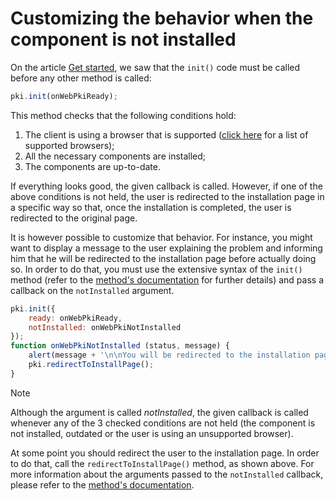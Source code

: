 ﻿# Customizing the behavior when the component is not installed

On the article [Get started](get-started.md), we saw that the `init()` code must be called before any other method is called:

```javascript
pki.init(onWebPkiReady);
```

This method checks that the following conditions hold:

1. The client is using a browser that is supported ([click here](browser-support.md) for a list of supported browsers);
1. All the necessary components are installed;
1. The components are up-to-date.

If everything looks good, the given callback is called. However, if one of the above conditions is not held, the user is redirected to the installation page in a
specific way so that, once the installation is completed, the user is redirected to the original page.

It is however possible to customize that behavior. For instance, you might want to display a message to the user explaining the problem and informing him that he
will be redirected to the installation page before actually doing so. In order to do that, you must use the extensive syntax of the `init()` method (refer to the
[method's documentation](https://docs.lacunasoftware.com/pt-br/content/typedocs/web-pki/classes/_lacuna_web_pki_d_.lacunawebpki.html#init) for further details) and pass a callback on the `notInstalled`
argument.

```javascript
pki.init({
    ready: onWebPkiReady,
    notInstalled: onWebPkiNotInstalled
});
function onWebPkiNotInstalled (status, message) {
    alert(message + '\n\nYou will be redirected to the installation page.');
    pki.redirectToInstallPage();
}
```

> [!NOTE]
> Although the argument is called *notInstalled*, the given callback is called whenever any of the 3 checked conditions are not held (the component is not
> installed, outdated or the user is using an unsupported browser).

At some point you should redirect the user to the installation page. In order to do that, call the `redirectToInstallPage()` method, as shown above. For
more information about the arguments passed to the `notInstalled` callback, please refer to the
[method's documentation](https://docs.lacunasoftware.com/pt-br/content/typedocs/web-pki/classes/_lacuna_web_pki_d_.lacunawebpki.html#init).
